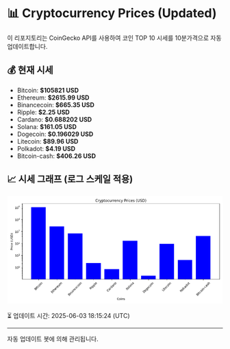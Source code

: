 
# 📊 Cryptocurrency Prices (Updated)

이 리포지토리는 CoinGecko API를 사용하여 코인 TOP 10 시세를 10분가격으로 자동 업데이트합니다.

## 💰 현재 시세
- Bitcoin: **$105821 USD**
- Ethereum: **$2615.99 USD**
- Binancecoin: **$665.35 USD**
- Ripple: **$2.25 USD**
- Cardano: **$0.688202 USD**
- Solana: **$161.05 USD**
- Dogecoin: **$0.196029 USD**
- Litecoin: **$89.96 USD**
- Polkadot: **$4.19 USD**
- Bitcoin-cash: **$406.26 USD**

## 📈 시세 그래프 (로그 스케일 적용)
![Crypto Prices](crypto_prices.png)

⏳ 업데이트 시간: 2025-06-03 18:15:24 (UTC)

---
자동 업데이트 봇에 의해 관리됩니다.
